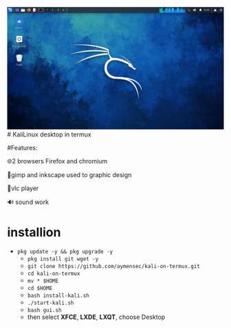 <center><img src="./Screenshot_20240105-175502.png"></center>
# KaliLinux desktop in termux

#Features:

 🌐2 browsers Firefox and chromium
 
 🎨gimp and inkscape used  to graphic design
 
 🎵vlc player   
 
 🔊 sound work
 
# installion

- `pkg update -y && pkg upgrade -y`
   - `pkg install git wget -y`
   - `git clone https://github.com/aymensec/kali-on-termux.git`
   - `cd kali-on-termux`
   - `mv * $HOME`
   - `cd $HOME`
   - `bash install-kali.sh`
   - `./start-kali.sh`
   - `bash gui.sh`
   - then select **XFCE**, **LXDE**, **LXQT**, choose Desktop 
